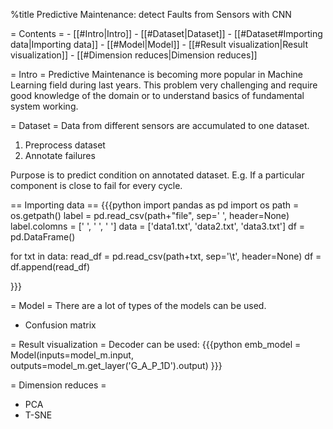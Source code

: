 %title Predictive Maintenance: detect Faults from Sensors with CNN

= Contents =
    - [[#Intro|Intro]]
    - [[#Dataset|Dataset]]
        - [[#Dataset#Importing data|Importing data]]
    - [[#Model|Model]]
    - [[#Result visualization|Result visualization]]
    - [[#Dimension reduces|Dimension reduces]]

= Intro =
Predictive Maintenance is becoming more popular in Machine Learning field
during last years. This problem very challenging and require good knowledge
of the domain or to understand basics of fundamental system working.

= Dataset =
Data from different sensors are accumulated to one dataset.
1. Preprocess dataset
2. Annotate failures

Purpose is to predict condition on annotated dataset.
E.g. If a particular component is close to fail for every cycle.

== Importing data ==
{{{python
import pandas as pd
import os
path = os.getpath()
label = pd.read_csv(path+"file", sep=' ', header=None)
label.colomns = [' ', ' ', ' ']
data = ['data1.txt', 'data2.txt', 'data3.txt']
df = pd.DataFrame()

for txt in data:
    read_df = pd.read_csv(path+txt, sep='\t', header=None)
    df = df.append(read_df)
    
}}}

= Model =
There are a lot of types of the models can be used.
* Confusion matrix

= Result visualization =
Decoder can be used:
{{{python
emb_model = Model(inputs=model_m.input, outputs=model_m.get_layer('G_A_P_1D').output)
}}}

= Dimension reduces =
* PCA
* T-SNE
